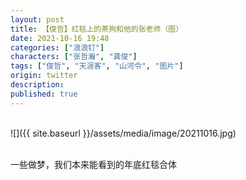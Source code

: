 ```yaml
---
layout: post
title: 【俊哲】红毯上的茶狗和他的张老师（图）
date: 2021-10-16 19:48
categories: ["浪浪钉"]
characters: ["张哲瀚", "龚俊"]
tags: ["俊哲", "天涯客", "山河令", "图片"]
origin: twitter
description: 
published: true
---
```


<br>
![]({{ site.baseurl }}/assets/media/image/20211016.jpg)
<br><br>

一些做梦，我们本来能看到的年底红毯合体

